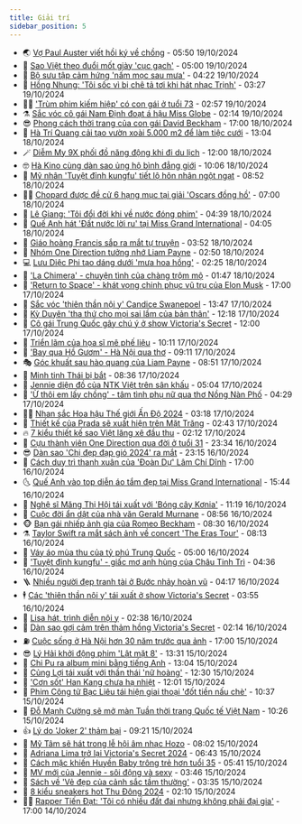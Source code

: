 ```yaml
---
title: Giải trí
sidebar_position: 5
---
```


<!-- vnexpress-giai-tri:START -->
- 🌏 [Vợ Paul Auster viết hồi ký về chồng](https://vnexpress.net/vo-paul-auster-viet-hoi-ky-ve-chong-4805576.html) - 05:50 19/10/2024
- 💫 [Sao Việt theo đuổi mốt giày &#39;cục gạch&#39;](https://vnexpress.net/sao-viet-theo-duoi-mot-giay-cuc-gach-4806006.html) - 05:00 19/10/2024
- 🌮 [Bộ sưu tập cảm hứng &#39;nấm mọc sau mưa&#39;](https://vnexpress.net/bo-suu-tap-cam-hung-nam-moc-sau-mua-4805796.html) - 04:22 19/10/2024
- 🧠 [Hồng Nhung: &#39;Tôi sốc vì bị chê tả tơi khi hát nhạc Trịnh&#39;](https://vnexpress.net/hong-nhung-toi-soc-vi-bi-che-ta-toi-khi-hat-nhac-trinh-4805755.html) - 03:27 19/10/2024
- 👨‍🏫 [&#39;Trùm phim kiếm hiệp&#39; có con gái ở tuổi 73](https://vnexpress.net/trum-phim-kiem-hiep-co-con-gai-o-tuoi-73-4805982.html) - 02:57 19/10/2024
- ⚗️ [Sắc vóc cô gái Nam Định đoạt á hậu Miss Globe](https://vnexpress.net/sac-voc-co-gai-nam-dinh-doat-a-hau-miss-globe-4805718.html) - 02:14 19/10/2024
- 😎 [Phong cách thời trang của con gái David Beckham](https://vnexpress.net/phong-cach-thoi-trang-cua-con-gai-david-beckham-4805609.html) - 17:00 18/10/2024
- 🫣 [Hà Trí Quang cải tạo vườn xoài 5.000 m2 để làm tiệc cưới](https://vnexpress.net/ha-tri-quang-cai-tao-vuon-xoai-5-000-m2-de-lam-tiec-cuoi-4805579.html) - 13:04 18/10/2024
- 🪄 [Diễm My 9X phối đồ năng động khi đi du lịch](https://vnexpress.net/diem-my-9x-phoi-do-nang-dong-khi-di-du-lich-4803309.html) - 12:00 18/10/2024
- 🤓 [Hà Kino cùng dàn sao ủng hộ bình đẳng giới](https://vnexpress.net/ha-kino-cung-dan-sao-ung-ho-binh-dang-gioi-4805578.html) - 10:06 18/10/2024
- 🫶 [Mỹ nhân &#39;Tuyệt đỉnh kungfu&#39; tiết lộ hôn nhân ngột ngạt](https://vnexpress.net/my-nhan-tuyet-dinh-kungfu-tiet-lo-hon-nhan-ngot-ngat-4805770.html) - 08:52 18/10/2024
- 🧑‍🏫 [Chopard được đề cử 6 hạng mục tại giải &#39;Oscars đồng hồ&#39;](https://vnexpress.net/chopard-duoc-de-cu-6-hang-muc-tai-giai-oscars-dong-ho-4805387.html) - 07:00 18/10/2024
- 🦄 [Lê Giang: &#39;Tôi đổi đời khi về nước đóng phim&#39;](https://vnexpress.net/le-giang-toi-doi-doi-khi-ve-nuoc-dong-phim-4804871.html) - 04:39 18/10/2024
- 💫 [Quế Anh hát &#39;Đất nước lời ru&#39; tại Miss Grand International](https://vnexpress.net/que-anh-hat-dat-nuoc-loi-ru-tai-miss-grand-international-4805632.html) - 04:05 18/10/2024
- 🎊 [Giáo hoàng Francis sắp ra mắt tự truyện](https://vnexpress.net/giao-hoang-francis-sap-ra-mat-tu-truyen-4805131.html) - 03:52 18/10/2024
- 👹 [Nhóm One Direction tưởng nhớ Liam Payne](https://vnexpress.net/nhom-one-direction-tuong-nho-liam-payne-4805561.html) - 02:50 18/10/2024
- 💻 [Lưu Diệc Phi tạo dáng dưới &#39;mưa hoa hồng&#39;](https://vnexpress.net/luu-diec-phi-tao-dang-duoi-mua-hoa-hong-4805584.html) - 02:25 18/10/2024
- 🤡 [&#39;La Chimera&#39; - chuyện tình của chàng trộm mộ](https://vnexpress.net/giai-tri/phim/thu-vien-phim/la-chimera-738) - 01:47 18/10/2024
- 🥰 [&#39;Return to Space&#39; - khát vọng chinh phục vũ trụ của Elon Musk](https://vnexpress.net/giai-tri/phim/thu-vien-phim/return-to-space-739) - 17:00 17/10/2024
- 🚀 [Sắc vóc &#39;thiên thần nội y&#39; Candice Swanepoel](https://vnexpress.net/sac-voc-thien-than-noi-y-candice-swanepoel-4805436.html) - 13:47 17/10/2024
- 📝 [Kỳ Duyên &#39;tha thứ cho mọi sai lầm của bản thân&#39;](https://vnexpress.net/ky-duyen-tha-thu-cho-moi-sai-lam-cua-ban-than-4805268.html) - 12:18 17/10/2024
- 🐲 [Cô gái Trung Quốc gây chú ý ở show Victoria&#39;s Secret](https://vnexpress.net/co-gai-trung-quoc-gay-chu-y-o-show-victoria-s-secret-4805325.html) - 12:00 17/10/2024
- 🎃 [Triển lãm của họa sĩ mê phế liệu](https://vnexpress.net/trien-lam-cua-hoa-si-me-phe-lieu-4803056.html) - 10:11 17/10/2024
- 🤠 [&#39;Bay qua Hồ Gươm&#39; - Hà Nội qua thơ](https://vnexpress.net/bay-qua-ho-guom-ha-noi-qua-tho-4805245.html) - 09:11 17/10/2024
- 🎭 [Góc khuất sau hào quang của Liam Payne](https://vnexpress.net/goc-khuat-sau-hao-quang-cua-liam-payne-4805142.html) - 08:51 17/10/2024
- 🧰 [Minh tinh Thái bị bắt](https://vnexpress.net/minh-tinh-thai-bi-bat-4805326.html) - 08:36 17/10/2024
- 🦍 [Jennie diện đồ của NTK Việt trên sân khấu](https://vnexpress.net/jennie-dien-do-cua-ntk-viet-tren-san-khau-4805163.html) - 05:04 17/10/2024
- 🌝 [&#39;Ừ thôi em lấy chồng&#39; - tâm tình phụ nữ qua thơ Nồng Nàn Phố](https://vnexpress.net/u-thoi-em-lay-chong-tam-tinh-phu-nu-qua-tho-nong-nan-pho-4805149.html) - 04:29 17/10/2024
- 🧑‍💻 [Nhan sắc Hoa hậu Thế giới Ấn Độ 2024](https://vnexpress.net/nhan-sac-hoa-hau-the-gioi-an-do-2024-4805143.html) - 03:18 17/10/2024
- 🥸 [Thiết kế của Prada sẽ xuất hiện trên Mặt Trăng](https://vnexpress.net/thiet-ke-cua-prada-se-xuat-hien-tren-mat-trang-4805145.html) - 02:43 17/10/2024
- 🔥 [7 kiểu thiết kế sao Việt lăng xê đầu thu](https://vnexpress.net/7-kieu-thiet-ke-sao-viet-lang-xe-dau-thu-4801731.html) - 02:12 17/10/2024
- 🐎 [Cựu thành viên One Direction qua đời ở tuổi 31](https://vnexpress.net/cuu-thanh-vien-one-direction-qua-doi-o-tuoi-31-4805075.html) - 23:34 16/10/2024
- 😎 [Dàn sao &#39;Chị đẹp đạp gió 2024&#39; ra mắt](https://vnexpress.net/dan-sao-chi-dep-dap-gio-2024-ra-mat-4805006.html) - 23:15 16/10/2024
- 🦄 [Cách duy trì thanh xuân của &#39;Đoàn Dự&#39; Lâm Chí Dĩnh](https://vnexpress.net/cach-duy-tri-thanh-xuan-cua-doan-du-lam-chi-dinh-4804939.html) - 17:00 16/10/2024
- 🌜 [Quế Anh vào top diễn áo tắm đẹp tại Miss Grand International](https://vnexpress.net/que-anh-vao-top-dien-ao-tam-dep-tai-miss-grand-international-4804923.html) - 15:44 16/10/2024
- 🚦 [Nghệ sĩ Măng Thị Hội tái xuất với &#39;Bóng cây Kơnia&#39;](https://vnexpress.net/nghe-si-mang-thi-hoi-tai-xuat-voi-bong-cay-konia-4804895.html) - 11:19 16/10/2024
- 🧐 [Cuộc đời ẩn dật của nhà văn Gerald Murnane](https://vnexpress.net/cuoc-doi-an-dat-cua-nha-van-gerald-murnane-4802938.html) - 08:56 16/10/2024
- 🐵 [Bạn gái nhiếp ảnh gia của Romeo Beckham](https://vnexpress.net/ban-gai-nhiep-anh-gia-cua-romeo-beckham-4804422.html) - 08:30 16/10/2024
- ⚗️ [Taylor Swift ra mắt sách ảnh về concert &#39;The Eras Tour&#39;](https://vnexpress.net/taylor-swift-ra-mat-sach-anh-ve-concert-the-eras-tour-4804741.html) - 08:13 16/10/2024
- 👺 [Váy áo mùa thu của tỷ phú Trung Quốc](https://vnexpress.net/vay-ao-mua-thu-cua-ty-phu-trung-quoc-4804726.html) - 05:00 16/10/2024
- 🌊 [&#39;Tuyệt đỉnh kungfu&#39; - giấc mơ anh hùng của Châu Tinh Trì](https://vnexpress.net/tuyet-dinh-kungfu-giac-mo-anh-hung-cua-chau-tinh-tri-4804381.html) - 04:36 16/10/2024
- 🪜 [Nhiều người đẹp tranh tài ở Bước nhảy hoàn vũ](https://vnexpress.net/nhieu-nguoi-dep-tranh-tai-o-buoc-nhay-hoan-vu-4804663.html) - 04:17 16/10/2024
- 🕴 [Các &#39;thiên thần nội y&#39; tái xuất ở show Victoria&#39;s Secret](https://vnexpress.net/cac-thien-than-noi-y-tai-xuat-o-show-victoria-s-secret-4804730.html) - 03:55 16/10/2024
- 💃 [Lisa hát, trình diễn nội y](https://vnexpress.net/lisa-hat-trinh-dien-noi-y-4804662.html) - 02:38 16/10/2024
- 🦄 [Dàn sao gợi cảm trên thảm hồng Victoria&#39;s Secret](https://vnexpress.net/dan-sao-goi-cam-tren-tham-hong-victoria-s-secret-4804677.html) - 02:14 16/10/2024
- ⛽️ [Cuộc sống ở Hà Nội hơn 30 năm trước qua ảnh](https://vnexpress.net/cuoc-song-o-ha-noi-hon-30-nam-truoc-qua-anh-4803987.html) - 17:00 15/10/2024
- 😎 [Lý Hải khởi động phim &#39;Lật mặt 8&#39;](https://vnexpress.net/ly-hai-khoi-dong-phim-lat-mat-8-4804552.html) - 13:31 15/10/2024
- 🌊 [Chi Pu ra album mini bằng tiếng Anh](https://vnexpress.net/chi-pu-ra-album-mini-bang-tieng-anh-4804522.html) - 13:04 15/10/2024
- 🐲 [Củng Lợi tái xuất với thần thái &#39;nữ hoàng&#39;](https://vnexpress.net/cung-loi-tai-xuat-voi-than-thai-nu-hoang-4804493.html) - 12:30 15/10/2024
- 💂 [&#39;Cơn sốt&#39; Han Kang chưa hạ nhiệt](https://vnexpress.net/con-sot-han-kang-chua-ha-nhiet-4804336.html) - 12:01 15/10/2024
- 🙉 [Phim Công tử Bạc Liêu tái hiện giai thoại &#39;đốt tiền nấu chè&#39;](https://vnexpress.net/phim-cong-tu-bac-lieu-tai-hien-giai-thoai-dot-tien-nau-che-4804510.html) - 10:37 15/10/2024
- 💪 [Đỗ Mạnh Cường sẽ mở màn Tuần thời trang Quốc tế Việt Nam](https://vnexpress.net/do-manh-cuong-se-mo-man-tuan-thoi-trang-quoc-te-viet-nam-4804445.html) - 10:26 15/10/2024
- 👍 [Lý do &#39;Joker 2&#39; thảm bại](https://vnexpress.net/ly-do-joker-2-tham-bai-4803802.html) - 09:21 15/10/2024
- 💪 [Mỹ Tâm sẽ hát trong lễ hội âm nhạc Hozo](https://vnexpress.net/my-tam-se-hat-trong-le-hoi-am-nhac-hozo-4804247.html) - 08:02 15/10/2024
- 💄 [Adriana Lima trở lại Victoria&#39;s Secret 2024](https://vnexpress.net/adriana-lima-tro-lai-victoria-s-secret-2024-4804339.html) - 06:43 15/10/2024
- 🦩 [Cách mặc khiến Huyền Baby trông trẻ hơn tuổi 35](https://vnexpress.net/cach-mac-khien-huyen-baby-trong-tre-hon-tuoi-35-4804253.html) - 05:41 15/10/2024
- 🥸 [MV mới của Jennie - sôi động và sexy](https://vnexpress.net/mv-moi-cua-jennie-soi-dong-va-sexy-4804186.html) - 03:46 15/10/2024
- 🧰 [Sách về &#39;Vẻ đẹp của cảnh sắc tầm thường&#39;](https://vnexpress.net/sach-ve-ve-dep-cua-canh-sac-tam-thuong-4802111.html) - 03:35 15/10/2024
- 💼 [8 kiểu sneakers hot Thu Đông 2024](https://vnexpress.net/8-kieu-sneakers-hot-thu-dong-2024-4804039.html) - 02:10 15/10/2024
- 🧑‍💻 [Rapper Tiến Đạt: &#39;Tôi có nhiều đất đai nhưng không phải đại gia&#39;](https://vnexpress.net/rapper-tien-dat-toi-co-nhieu-dat-dai-nhung-khong-phai-dai-gia-4801546.html) - 17:00 14/10/2024<!-- vnexpress-giai-tri:END -->
